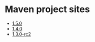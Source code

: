 # Maven project sites

<ul>
    <li><a href="{{ site.baseurl }}/1.5.0/index.html">1.5.0</a></li>
    <li><a href="{{ site.baseurl }}/1.4.0/index.html">1.4.0</a></li>
    <li><a href="{{ site.baseurl }}/1.3.0-rc2/index.html">1.3.0-rc2</a></li>
</ul>
